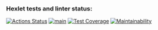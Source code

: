 ### Hexlet tests and linter status:

[![Actions Status](https://github.com/Xaz16/backend-project-lvl2/workflows/hexlet-check/badge.svg)](https://github.com/Xaz16/backend-project-lvl2/actions)
[![main](https://github.com/Xaz16/backend-project-lvl2/actions/workflows/main.yml/badge.svg?branch=main)](https://github.com/Xaz16/backend-project-lvl2/actions/workflows/main.yml)
[![Test Coverage](https://api.codeclimate.com/v1/badges/f18b1d7c0788bec9942b/test_coverage)](https://codeclimate.com/github/Xaz16/backend-project-lvl2/test_coverage)
[![Maintainability](https://api.codeclimate.com/v1/badges/f18b1d7c0788bec9942b/maintainability)](https://codeclimate.com/github/Xaz16/backend-project-lvl2/maintainability)
